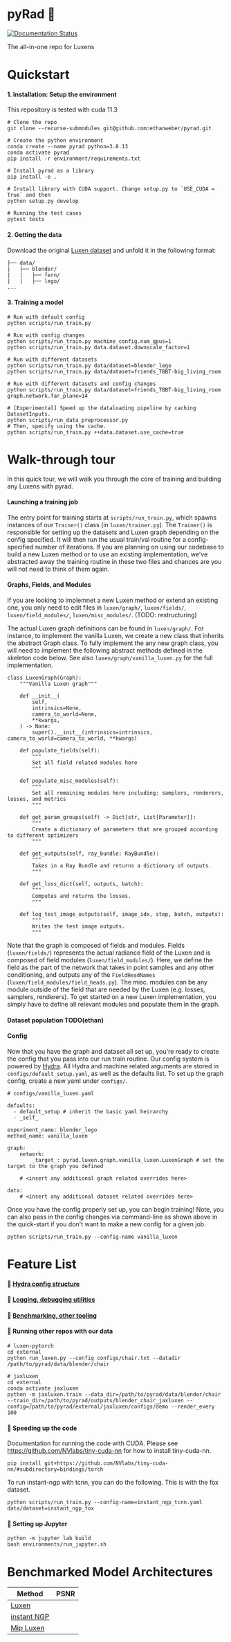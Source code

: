 # pyRad :metal:

[![Documentation Status](https://readthedocs.com/projects/plenoptix-pyrad/badge/?version=latest)](https://plenoptix-pyrad.readthedocs-hosted.com/en/latest/?badge=latest)

The all-in-one repo for Luxens

# Quickstart

#### 1. Installation: Setup the environment

This repository is tested with cuda 11.3
```
# Clone the repo
git clone --recurse-submodules git@github.com:ethanweber/pyrad.git

# Create the python environment
conda create --name pyrad python=3.8.13
conda activate pyrad
pip install -r environment/requirements.txt

# Install pyrad as a library
pip install -e .

# Install library with CUDA support. Change setup.py to `USE_CUDA = True` and then
python setup.py develop

# Running the test cases
pytest tests
```

#### 2. Getting the data

Download the original [Luxen dataset](https://drive.google.com/drive/folders/128yBriW1IG_3NJ5Rp7APSTZsJqdJdfc1) and unfold it in the following format:

```
├── data/
|   ├── blender/
|   |   ├── fern/
|   |   ├── lego/
...
```

#### 3. Training a model

```
# Run with default config
python scripts/run_train.py

# Run with config changes
python scripts/run_train.py machine_config.num_gpus=1
python scripts/run_train.py data.dataset.downscale_factor=1

# Run with different datasets
python scripts/run_train.py data/dataset=blender_lego
python scripts/run_train.py data/dataset=friends_TBBT-big_living_room

# Run with different datasets and config changes
python scripts/run_train.py data/dataset=friends_TBBT-big_living_room graph.network.far_plane=14

# [Experimental] Speed up the dataloading pipeline by caching DatasetInputs.
python scripts/run_data_preprocessor.py
# Then, specify using the cache.
python scripts/run_train.py ++data.dataset.use_cache=true
```

# Walk-through tour
In this quick tour, we will walk you through the core of training and building any Luxens with pyrad.

#### Launching a training job
The entry point for training starts at `scripts/run_train.py`, which spawns instances of our `Trainer()` class (in `luxen/trainer.py`). The `Trainer()` is responsible for setting up the datasets and Luxen graph depending on the config specified. It will then run the usual train/val routine for a config-specified number of iterations. If you are planning on using our codebase to build a new Luxen method or to use an existing implementation, we've abstracted away the training routine in these two files and chances are you will not need to think of them again.

#### Graphs, Fields, and Modules
If you are looking to implemnet a new Luxen method or extend an existing one, you only need to edit files in `luxen/graph/`, `luxen/fields/`, `luxen/field_modules/`, `luxen/misc_modules/`. (TODO: restructuring)


The actual Luxen graph definitions can be found in `luxen/graph/`. For instance, to implement the vanilla Luxen, we create a new class that inherits the abstract Graph class. To fully implement the any new graph class, you will need to implement the following abstract methods defined in the skeleton code below. See also `luxen/graph/vanilla_luxen.py` for the full implementation.

```
class LuxenGraph(Graph):
    """Vanilla Luxen graph"""

    def __init__(
        self,
        intrinsics=None,
        camera_to_world=None,
        **kwargs,
    ) -> None:
        super().__init__(intrinsics=intrinsics, camera_to_world=camera_to_world, **kwargs)

    def populate_fields(self):
        """
        Set all field related modules here
        """

    def populate_misc_modules(self):
        """
        Set all remaining modules here including: samplers, renderers, losses, and metrics
        """

    def get_param_groups(self) -> Dict[str, List[Parameter]]:
        """
        Create a dictionary of parameters that are grouped according to different optimizers
        """

    def get_outputs(self, ray_bundle: RayBundle):
        """
        Takes in a Ray Bundle and returns a dictionary of outputs.
        """
       
    def get_loss_dict(self, outputs, batch):
        """
        Computes and returns the losses.
        """

    def log_test_image_outputs(self, image_idx, step, batch, outputs):
        """
        Writes the test image outputs.
        """
```

Note that the graph is composed of fields and modules. Fields (`luxen/fields/`) represents the actual radiance field of the Luxen and is composed of field modules (`luxen/field_modules/`). Here, we define the field as the part of the network that takes in point samples and any other conditioning, and outputs any of the `FieldHeadNames` (`luxen/field_modules/field_heads.py`). The misc. modules can be any module outside of the field that are needed by the Luxen (e.g. losses, samplers, renderers). To get started on a new Luxen implementation, you simply have to define all relevant modules and populate them in the graph. 

#### Dataset population TODO(ethan)

#### Config 
Now that you have the graph and dataset all set up, you're ready to create the config that you pass into our run train routine. Our config system is powered by [Hydra](https://hydra.cc/). All Hydra and machine related arguments are stored in `configs/default_setup.yaml`, as well as the defaults list. 
To set up the graph config, create a new yaml under `configs/`.

```
# configs/vanilla_luxen.yaml

defaults:
  - default_setup # inherit the basic yaml heirarchy
  - _self_

experiment_name: blender_lego
method_name: vanilla_luxen

graph:
    network:
        _target_: pyrad.luxen.graph.vanilla_luxen.LuxenGraph # set the target to the graph you defined

    # <insert any additional graph related overrides here>

data:
    # <insert any additional dataset related overrides here>
```

Once you have the config properly set up, you can begin training! Note, you can also pass in the config changes via command-line as shown above in the quick-start if you don't want to make a new config for a given job.

```
python scripts/run_train.py --config-name vanilla_luxen
```


# Feature List
#### :metal: [Hydra config structure](#)
#### :metal: [Logging, debugging utilities](#)
#### :metal: [Benchmarking, other tooling](#)

#### :metal: Running other repos with our data

```
# luxen-pytorch
cd external
python run_luxen.py --config configs/chair.txt --datadir /path/to/pyrad/data/blender/chair

# jaxluxen
cd external
conda activate jaxluxen
python -m jaxluxen.train --data_dir=/path/to/pyrad/data/blender/chair --train_dir=/path/to/pyrad/outputs/blender_chair_jaxluxen --config=/path/to/pyrad/external/jaxluxen/configs/demo --render_every 100
```

#### :metal: Speeding up the code
Documentation for running the code with CUDA.
Please see https://github.com/NVlabs/tiny-cuda-nn for how to install tiny-cuda-nn.

```
pip install git+https://github.com/NVlabs/tiny-cuda-nn/#subdirectory=bindings/torch
```

To run instant-ngp with tcnn, you can do the following. This is with the fox dataset.

```
python scripts/run_train.py --config-name=instant_ngp_tcnn.yaml data/dataset=instant_ngp_fox
```


#### :metal: Setting up Jupyter

```
python -m jupyter lab build
bash environments/run_jupyter.sh
```

# Benchmarked Model Architectures
| Method                                                                            | PSNR |
| --------------------------------------------------------------------------------- | ---- |
| [Luxen](https://arxiv.org/abs/2003.08934)                                          |      |
| [instant NGP](https://nvlabs.github.io/instant-ngp/assets/mueller2022instant.pdf) |      |
| [Mip Luxen](https://arxiv.org/abs/2103.13415)                                      |      |
